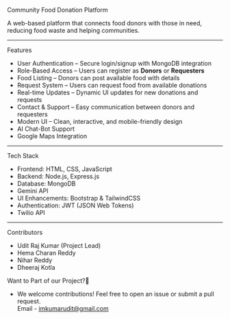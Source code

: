 Community Food Donation Platform

A web-based platform that connects food donors with those in need, reducing food waste and helping communities.  

---

Features 
 
- User Authentication – Secure login/signup with MongoDB integration  
- Role-Based Access – Users can register as **Donors** or **Requesters**  
- Food Listing – Donors can post available food with details  
- Request System – Users can request food from available donations  
- Real-time Updates – Dynamic UI updates for new donations and requests  
- Contact & Support – Easy communication between donors and requesters  
- Modern UI – Clean, interactive, and mobile-friendly design
- AI Chat-Bot Support
- Google Maps Integration   

---

Tech Stack  
- Frontend: HTML, CSS, JavaScript  
- Backend: Node.js, Express.js  
- Database: MongoDB
- Gemini API
- UI Enhancements: Bootstrap & TailwindCSS  
- Authentication: JWT (JSON Web Tokens)
- Twilio API  

---

Contributors  
 - Udit Raj Kumar (Project Lead)  
 - Hema Charan Reddy
 - Nihar Reddy
 - Dheeraj Kotla

 Want to Part of our Project?🤝

- We welcome contributions! Feel free to open an issue or submit a pull request.  
  Email - imkumarudit@gmail.com 

